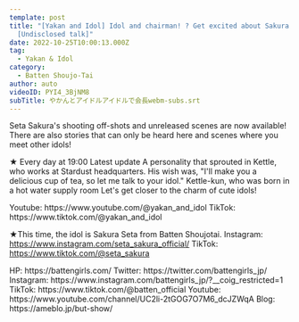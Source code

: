 ```yaml
---
template: post
title: "[Yakan and Idol] Idol and chairman! ? Get excited about Sakura Seta!
  [Undisclosed talk]"
date: 2022-10-25T10:00:13.000Z
tag:
  - Yakan & Idol
category:
  - Batten Shoujo-Tai
author: auto
videoID: PYI4_3BjNM8
subTitle: やかんとアイドルアイドルで会長webm-subs.srt
---
```

Seta Sakura's shooting off-shots and unreleased scenes are now available!
There are also stories that can only be heard here and scenes where you meet other idols!

★ Every day at 19:00 Latest update
A personality that sprouted in Kettle, who works at Stardust headquarters.
His wish was, "I'll make you a delicious cup of tea, so let me talk to your idol."
Kettle-kun, who was born in a hot water supply room
Let's get closer to the charm of cute idols!

<Kettle and Idol>
Youtube: https://www.youtube.com/@yakan_and_idol
TikTok: https://www.tiktok.com/@yakan_and_idol

★This time, the idol is Sakura Seta from Batten Shoujotai.
<Sakura Seta>
Instagram: https://www.instagram.com/seta_sakura_official/
TikTok: https://www.tiktok.com/@seta_sakura

<Batten Shojotai>
HP: https://battengirls.com/
Twitter: https://twitter.com/battengirls_jp/
Instagram: https://www.instagram.com/battengirls_jp/?__coig_restricted=1
TikTok: https://www.tiktok.com/@batten_official
Youtube: https://www.youtube.com/channel/UC2li-2tGOG7O7M6_dcJZWqA
Blog: https://ameblo.jp/but-show/
